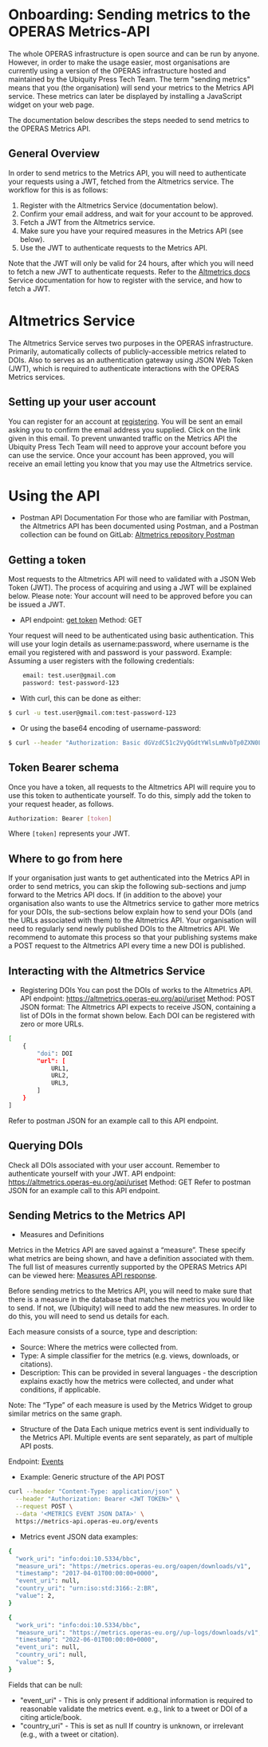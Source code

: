 # Onboarding: Sending metrics to the OPERAS Metrics-API

The whole OPERAS infrastructure is open source and can be run by anyone. However, in order to make the usage easier, most organisations are currently using a version of the OPERAS infrastructure hosted and maintained by the Ubiquity Press Tech Team.
The term "sending metrics" means that you (the organisation) will send your metrics to the Metrics API service. These metrics can later be displayed by installing a JavaScript widget on your web page.

The documentation below describes the steps needed to send metrics to the OPERAS Metrics API.

## General Overview
In order to send metrics to the Metrics API, you will need to authenticate your requests using a JWT, fetched from the Altmetrics service. The workflow for this is as follows:

1. Register with the Altmetrics Service (documentation below).
2. Confirm your email address, and wait for your account to be approved.
3. Fetch a JWT from the Altmetrics service.
4. Make sure you have your required measures in the Metrics API (see below).
5. Use the JWT to authenticate requests to the Metrics API.

Note that the JWT will only be valid for 24 hours, after which you will need to fetch a new JWT to authenticate requests. Refer to the [Altmetrics docs][11] Service documentation for how to register with the service, and how to fetch a JWT.


# Altmetrics Service

The Altmetrics Service serves two purposes in the OPERAS infrastructure.
Primarily, automatically collects of publicly-accessible metrics related to DOIs.
Also to serves as an authentication gateway using JSON Web Token (JWT), which is required to authenticate interactions with the OPERAS Metrics services. 

## Setting up your user account

You can register for an account at [registering][5].
You will be sent an email asking you to confirm the email address you supplied. Click on the link given in this email.
To prevent unwanted traffic on the Metrics API the Ubiquity Press Tech Team will need to approve your account before you can use the service. Once your account has been approved, you will receive an email letting you know that you may use the Altmetrics service.


# Using the API

- Postman API Documentation
For those who are familiar with Postman, the Altmetrics API has been documented using Postman, and a Postman collection can be found on GitLab: [Altmetrics repository Postman][12]

## Getting a token

Most requests to the Altmetrics API will need to validated with a JSON Web Token (JWT). The process of acquiring and using a JWT will be explained below. Please note: Your account will need to be approved before you can be issued a JWT.

- API endpoint: [get token][6]
Method: GET

Your request will need to be authenticated using basic authentication. This will use your login details as username:password, where username is the email you registered with and password is your password.
Example: Assuming a user registers with the following credentials:

```bash
    email: test.user@gmail.com
    password: test-password-123
```

- With curl, this can be done as either:
```bash
$ curl -u test.user@gmail.com:test-password-123
```

- Or using the base64 encoding of username-password:
```bash
$ curl --header "Authorization: Basic dGVzdC51c2VyQGdtYWlsLmNvbTp0ZXN0LXBhc3N3b3JkLTEyMw=="
```

## Token Bearer schema
Once you have a token, all requests to the Altmetrics API will require you to use this token to authenticate yourself. To do this, simply add the token to your request header, as follows.

```bash
Authorization: Bearer [token]
```

Where `[token]` represents your JWT.

## Where to go from here

If your organisation just wants to get authenticated into the Metrics API in order to send metrics, you can skip the following sub-sections and jump forward to the Metrics API docs.
If (in addition to the above) your organisation also wants to use the Altmetrics service to gather more metrics for your DOIs, the sub-sections below explain how to send your DOIs (and the URLs associated with them) to the Altmetrics API.
Your organisation will need to regularly send newly published DOIs to the Altmetrics API. We recommend to automate this process so that your publishing systems make a POST request to the Altmetrics API every time a new DOI is published.

## Interacting with the Altmetrics Service
- Registering DOIs
You can post the DOIs of works to the Altmetrics API.
API endpoint: https://altmetrics.operas-eu.org/api/uriset
Method: POST
JSON format: The Altmetrics API expects to receive JSON, containing a list of DOIs in the format shown below. Each DOI can be registered with zero or more URLs.

```bash
[
    {
        "doi": DOI
        "url": [
            URL1,
            URL2,
            URL3,
        ]
    }
]
```
Refer to postman JSON for an example call to this API endpoint.

## Querying DOIs

Check all DOIs associated with your user account. Remember to authenticate yourself with your JWT.
API endpoint: https://altmetrics.operas-eu.org/api/uriset
Method: GET
Refer to postman JSON for an example call to this API endpoint.

## Sending Metrics to the Metrics API

- Measures and Definitions

Metrics in the Metrics API are saved against a “measure”. These specify what metrics are being shown, and have a definition associated with them. The full list of measures currently supported by the OPERAS Metrics API can be viewed here: [Measures API response][3].

Before sending metrics to the Metrics API, you will need to make sure that there is a measure in the database that matches the metrics you would like to send. If not, we (Ubiquity) will need to add the new measures. In order to do this, you will need to send us details for each.

Each measure consists of a source, type and description: 
* Source: Where the metrics were collected from.
* Type: A simple classifier for the metrics (e.g. views, downloads, or citations).
* Description: This can be provided in several languages - the description explains exactly how the metrics were collected, and under what conditions, if applicable. 

Note: The “Type” of each measure is used by the Metrics Widget to group similar metrics on the same graph.

- Structure of the Data
Each unique metrics event is sent individually to the Metrics API. Multiple events are sent separately, as part of multiple API posts. 

Endpoint: [Events][4] 

- Example: Generic structure of the API POST
```bash
curl --header "Content-Type: application/json" \
  --header "Authorization: Bearer <JWT TOKEN>" \
  --request POST \
  --data '<METRICS EVENT JSON DATA>' \
  https://metrics-api.operas-eu.org/events
```

- Metrics event JSON data examples:

```bash
{
  "work_uri": "info:doi:10.5334/bbc",
  "measure_uri": "https://metrics.operas-eu.org/oapen/downloads/v1",
  "timestamp": "2017-04-01T00:00:00+0000",
  "event_uri": null,
  "country_uri": "urn:iso:std:3166:-2:BR",
  "value": 2,
}

{
  "work_uri": "info:doi:10.5334/bbc",
  "measure_uri": "https://metrics.operas-eu.org//up-logs/downloads/v1",
  "timestamp": "2022-06-01T00:00:00+0000",
  "event_uri": null,
  "country_uri": null,
  "value": 5,
}
```

Fields that can be null:
* "event_uri" - This is only present if additional information is required to reasonable validate the metrics event. e.g., link to a tweet or DOI of a citing article/book.
* "country_uri" - This is set as null If country is unknown, or irrelevant (e.g., with a tweet or citation).


[1]: https://metrics.operas-eu.org/docs/identifier-translation-service "Translator"
[2]: https://metrics.operas-eu.org/measures "Measures"
[3]: https://metrics-api.operas-eu.org/measures "Measures-API"
[4]: https://metrics-api.operas-eu.org/events "Events"
[5]: https://altmetrics.operas-eu.org/register "Register"
[6]: https://altmetrics.operas-eu.org/api/get_token "Get Token"
[7]: https://altmetrics.operas-eu.org/api/drivers "drivers"
[8]: https://metrics.operas-eu.org/docs/widget "Widget"
[9]: mailto:cristian.garcia@ubiquitypress.com "Cristian Garcia email address"
[10]: mailto:rowan.hatherley@ubiquitypress.com "Rowan Hatherley email address"
[11]: https://metrics.operas-eu.org/docs/altmetrics "Altmetrics docs"

[12]: https://gitlab.com/ubiquitypress/altmetrics/-/blob/master/docs/postman/altmetrics-API.postman_collection.json?ref_type=heads "Altmetrics repository Postman"

